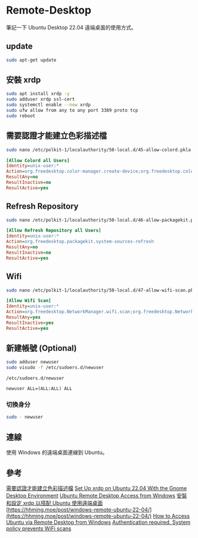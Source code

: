 # Remote-Desktop

筆記一下 Ubuntu Desktop 22.04 遠端桌面的使用方式。

## update

```Bash
sudo apt-get update
```

## 安裝 xrdp

```Bash
sudo apt install xrdp -y
sudo adduser xrdp ssl-cert
sudo systemctl enable --now xrdp
sudo ufw allow from any to any port 3389 proto tcp
sudo reboot
```

## 需要認證才能建立色彩描述檔

```Bash
sudo nano /etc/polkit-1/localauthority/50-local.d/45-allow-colord.pkla
```

```Ini
[Allow Colord all Users]
Identity=unix-user:*
Action=org.freedesktop.color-manager.create-device;org.freedesktop.color-manager.create-profile;org.freedesktop.color-manager.delete-device;org.freedesktop.color-manager.delete-profile;org.freedesktop.color-manager.modify-device;org.freedesktop.color-manager.modify-profile
ResultAny=no
ResultInactive=no
ResultActive=yes
```

## Refresh Repository

```Bash
sudo nano /etc/polkit-1/localauthority/50-local.d/46-allow-packagekit.pkla
```

```Ini
[Allow Refresh Repository all Users]
Identity=unix-user:*
Action=org.freedesktop.packagekit.system-sources-refresh
ResultAny=no
ResultInactive=no
ResultActive=yes
```

## Wifi

```Bash
sudo nano /etc/polkit-1/localauthority/50-local.d/47-allow-wifi-scan.pkla
```

```Ini
[Allow Wifi Scan]
Identity=unix-user:*
Action=org.freedesktop.NetworkManager.wifi.scan;org.freedesktop.NetworkManager.enable-disable-wifi;org.freedesktop.NetworkManager.settings.modify.own;org.freedesktop.NetworkManager.settings.modify.system;org.freedesktop.NetworkManager.network-control
ResultAny=yes
ResultInactive=yes
ResultActive=yes
```


## 新建帳號 (Optional)

```Bash
sudo adduser newuser
sudo visudo -f /etc/sudoers.d/newuser
```

`/etc/sudoers.d/newuser`

```
newuser ALL=(ALL:ALL) ALL
```

### 切換身分

```Bash
sudo - newuser
```


## 連線

使用 Windows 的遠端桌面連線到 Ubuntu。

## 參考
[需要認證才能建立色彩描述檔](https://zhuanlan.zhihu.com/p/515649815)
[Set Up xrdp on Ubuntu 22.04 With the Gnome Desktop Environment](https://luppeng.wordpress.com/2024/03/12/set-up-xrdp-on-ubuntu-22-04-with-the-gnome-desktop-environment/)
[Ubuntu Remote Desktop Access from Windows](https://linuxconfig.org/ubuntu-20-04-remote-desktop-access-from-windows-10)
[安裝和設定 xrdp 以搭配 Ubuntu 使用遠端桌面](https://learn.microsoft.com/zh-tw/azure/virtual-machines/linux/use-remote-desktop?tabs=azure-cli)
[https://hhming.moe/post/windows-remote-ubuntu-22-04/](https://hhming.moe/post/windows-remote-ubuntu-22-04/)
[How to Access Ubuntu via Remote Desktop from Windows](https://phoenixnap.com/kb/ubuntu-remote-desktop-from-windows)
[Authentication required. System policy prevents WiFi scans](https://blog.yanjingang.com/?p=6258)
